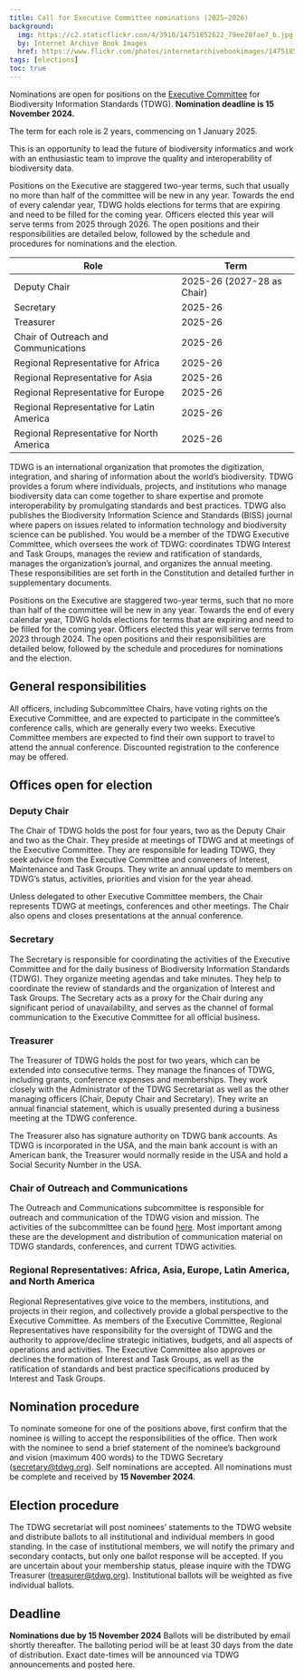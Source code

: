 ```yaml
---
title: Call for Executive Committee nominations (2025–2026)
background:
  img: https://c2.staticflickr.com/4/3910/14751852622_79ee28fae7_b.jpg
  by: Internet Archive Book Images
  href: https://www.flickr.com/photos/internetarchivebookimages/14751852622/
tags: [elections]
toc: true
---
```


Nominations are open for positions on the [Executive Committee](/about/executive/) for Biodiversity Information Standards (TDWG). **Nomination deadline is 15 November 2024.**

The term for each role is 2 years, commencing on 1 January 2025.

This is an opportunity to lead the future of biodiversity informatics and work with an enthusiastic team to improve the quality and interoperability of biodiversity data.

Positions on the Executive are staggered two-year terms, such that usually no more than half of the committee will be new in any year. Towards the end of every calendar year, TDWG holds elections for terms that are expiring and need to be filled for the coming year. Officers elected this year will serve terms from 2025 through 2026. The open positions and their responsibilities are detailed below, followed by the schedule and procedures for nominations and the election.

Role | Term
--- | ---
Deputy Chair | 2025-26 (2027-28 as Chair)
Secretary | 2025-26
Treasurer | 2025-26
Chair of Outreach and Communications | 2025-26
Regional Representative for Africa | 2025-26
Regional Representative for Asia | 2025-26
Regional Representative for Europe | 2025-26
Regional Representative for Latin America | 2025-26
Regional Representative for North America | 2025-26

TDWG is an international organization that promotes the digitization, integration, and sharing of information about the world’s biodiversity. TDWG provides a forum where individuals, projects, and institutions who manage biodiversity data can come together to share expertise and promote interoperability by promulgating standards and best practices. TDWG also publishes the Biodiversity Information Science and Standards (BISS) journal where papers on issues related to information technology and biodiversity science can be published. You would be a member of the TDWG Executive Committee, which oversees the work of TDWG: coordinates TDWG Interest and Task Groups, manages the review and ratification of standards, manages the organization’s journal, and organizes the annual meeting. These responsibilities are set forth in the Constitution and detailed further in supplementary documents.

Positions on the Executive are staggered two-year terms, such that no more than half of the committee will be new in any year. Towards the end of every calendar year, TDWG holds elections for terms that are expiring and need to be filled for the coming year. Officers elected this year will serve terms from 2023 through 2024. The open positions and their responsibilities are detailed below, followed by the schedule and procedures for nominations and the election.

## General responsibilities

All officers, including Subcommittee Chairs, have voting rights on the Executive Committee, and are expected to participate in the committee’s conference calls, which are generally every two weeks. Executive Committee members are expected to find their own support to travel to attend the annual conference. Discounted registration to the conference may be offered.  

## Offices open for election

### Deputy Chair

The Chair of TDWG holds the post for four years, two as the Deputy Chair and two as the Chair. They preside at meetings of TDWG and at meetings of the Executive Committee. They are responsible for leading TDWG, they seek advice from the Executive Committee and conveners of Interest, Maintenance and Task Groups. They write an annual update to members on TDWG’s status, activities, priorities and vision for the year ahead.

Unless delegated to other Executive Committee members, the Chair represents TDWG at meetings, conferences and other meetings. The Chair also opens and closes presentations at the annual conference.

### Secretary

The Secretary is responsible for coordinating the activities of the Executive Committee and for the daily business of Biodiversity Information Standards (TDWG). They organize meeting agendas and take minutes. They help to coordinate the review of standards and the organization of Interest and Task Groups. The Secretary acts as a proxy for the Chair during any significant period of unavailability, and serves as the channel of formal communication to the Executive Committee for all official business.

### Treasurer

The Treasurer of TDWG holds the post for two years, which can be extended into consecutive terms. They manage the finances of TDWG, including grants, conference expenses and memberships. They work closely with the Administrator of the TDWG Secretariat as well as the other managing officers (Chair, Deputy Chair and Secretary). They write an annual financial statement, which is usually presented during a business meeting at the TDWG conference.

The Treasurer also has signature authority on TDWG bank accounts. As TDWG is incorporated in the USA, and the main bank account is with an American bank, the Treasurer would normally reside in the USA and hold a Social Security Number in the USA. 

### Chair of Outreach and Communications 

The Outreach and Communications subcommittee is responsible for outreach and communication of the TDWG vision and mission. The activities of the subcommittee can be found [here](/about/committees/outreach/index.md). Most important among these are the development and distribution of communication material on TDWG standards, conferences, and current TDWG activities.

### Regional Representatives: Africa, Asia, Europe, Latin America, and North America

Regional Representatives give voice to the members, institutions, and projects in their region, and collectively provide a global perspective to the Executive Committee. As members of the Executive Committee, Regional Representatives have responsibility for the oversight of TDWG and the authority to approve/decline strategic initiatives, budgets, and all aspects of operations and activities. The Executive Committee also approves or declines the formation of Interest and Task Groups, as well as the ratification of standards and best practice specifications produced by Interest and Task Groups.

## Nomination procedure

To nominate someone for one of the positions above, first confirm that the nominee is willing to accept the responsibilities of the office. Then work with the nominee to send a brief statement of the nominee’s background and vision (maximum 400 words) to the TDWG Secretary (<secretary@tdwg.org>). Self nominations are accepted. All nominations must be complete and received by **15 November 2024**.

## Election procedure

The TDWG secretariat will post nominees’ statements to the TDWG website and distribute ballots to all institutional and individual members in good standing. In the case of institutional members, we will notify the primary and secondary contacts, but only one ballot response will be accepted. If you are uncertain about your membership status, please inquire with the TDWG Treasurer (<treasurer@tdwg.org>). Institutional ballots will be weighted as five individual ballots.

## Deadline

**Nominations due by 15 November 2024** Ballots will be distributed by email shortly thereafter. The balloting period will be at least 30 days from the date of distribution. Exact date-times will be announced via TDWG announcements and posted here.
